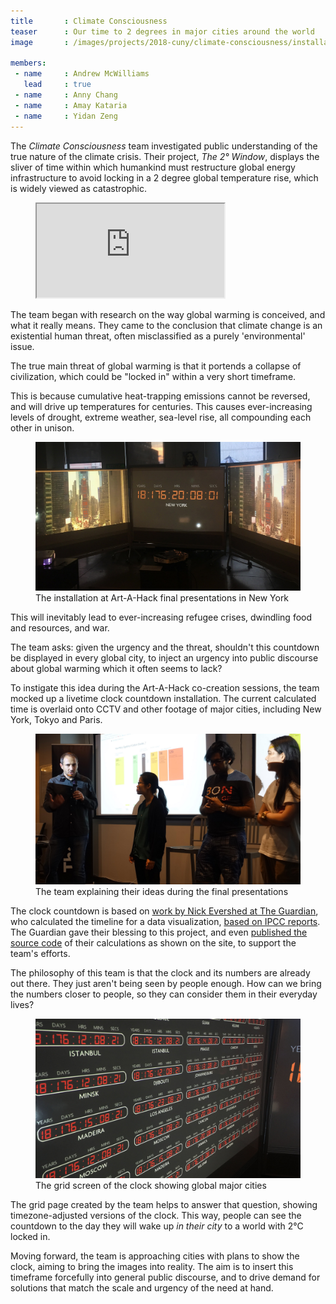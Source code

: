 ```yaml
---
title       : Climate Consciousness
teaser      : Our time to 2 degrees in major cities around the world
image       : /images/projects/2018-cuny/climate-consciousness/installation-1.jpg

members:
 - name     : Andrew McWilliams
   lead     : true
 - name     : Anny Chang
 - name     : Amay Kataria
 - name     : Yidan Zeng
---
```

The _Climate Consciousness_ team investigated public understanding of the true nature of the climate crisis. Their project, _The 2° Window_, displays the sliver of time within which humankind must restructure global energy infrastructure to avoid locking in a 2 degree global temperature rise, which is widely viewed as catastrophic.

<figure class="video ratio-54">
	<iframe src="https://player.vimeo.com/video/280846644"></iframe>
</figure>

The team began with research on the way global warming is conceived, and what it really means. They came to the conclusion that climate change is an existential human threat, often misclassified as a purely 'environmental' issue.

The true main threat of global warming is that it portends a collapse of civilization, which could be "locked in" within a very short timeframe.

This is because cumulative heat-trapping emissions cannot be reversed, and will drive up temperatures for centuries. This causes ever-increasing levels of drought, extreme weather, sea-level rise, all compounding each other in unison.

<figure>
	<img src="/images/projects/2018-cuny/climate-consciousness/installation-1.jpg" alt="The team's installation presented at CyFest 2018" />
	<figcaption>The installation at Art-A-Hack final presentations in New York</figcaption>
</figure>

This will inevitably lead to ever-increasing refugee crises, dwindling food and resources, and war.

The team asks: given the urgency and the threat, shouldn't this countdown be displayed in every global city, to inject an urgency into public discourse about global warming which it often seems to lack?

To instigate this idea during the Art-A-Hack co-creation sessions, the team mocked up a livetime clock  countdown installation. The current calculated time is overlaid onto CCTV and other footage of major cities, including New York, Tokyo and Paris.

<figure>
	<img src="/images/projects/2018-cuny/climate-consciousness/presentations.jpg" alt="The team's installation presented at CyFest 2018" />
	<figcaption>The team explaining their ideas during the final presentations</figcaption>
</figure>

The clock countdown is based on [work by Nick Evershed at The Guardian](https://www.theguardian.com/environment/datablog/2017/jan/19/carbon-countdown-clock-how-much-of-the-worlds-carbon-budget-have-we-spent), who calculated the timeline for a data visualization, [based on IPCC reports](https://www.ipcc.ch/pdf/assessment-report/ar5/syr/SYR_AR5_FINAL_full_wcover.pdf). The Guardian gave their blessing to this project, and even [published the source code](https://github.com/guardian/carbon-countdown-clock-global) of their calculations as shown on the site, to support the team's efforts.

The philosophy of this team is that the clock and its numbers are already out there. They just aren't being seen by people enough. How can we bring the numbers closer to people, so they can consider them in their everyday lives?

<figure>
	<img src="/images/projects/2018-cuny/climate-consciousness/installation-2.jpg" alt="The team's installation presented at CyFest 2018" />
	<figcaption>The grid screen of the clock showing global major cities</figcaption>
</figure>

The grid page created by the team helps to answer that question, showing timezone-adjusted versions of the clock. This way, people can see the countdown to the day they will wake up _in their city_ to a world with 2°C locked in.

Moving forward, the team is approaching cities with plans to show the clock, aiming to bring the images into reality. The aim is to insert this timeframe forcefully into general public discourse, and to drive demand for solutions that match the scale and urgency of the need at hand.